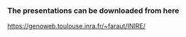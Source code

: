 
### The presentations can be downloaded from here

https://genoweb.toulouse.inra.fr/~faraut/INIRE/
